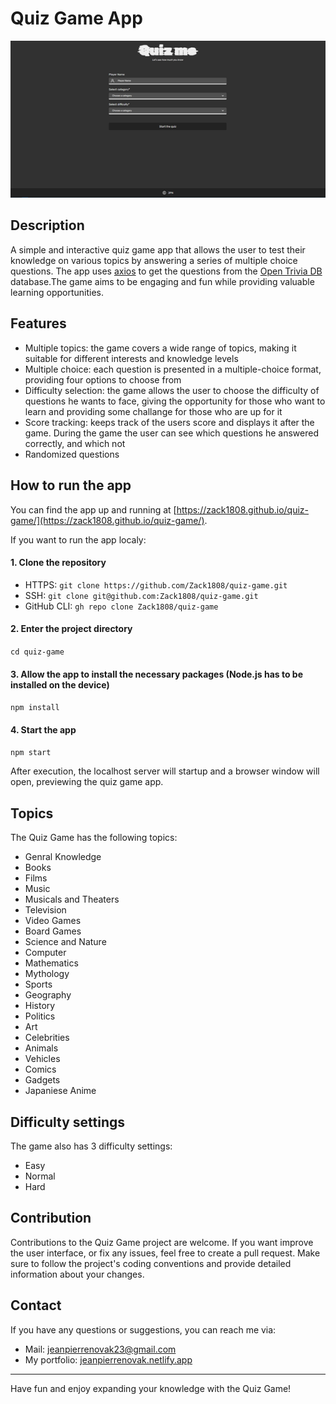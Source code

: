 # Quiz Game App

<p align="center">
    <img src="./public/quiz_game_preview.png" rel="Preview of the Quiz Game App" />
</p>

## Description

A simple and interactive quiz game app that allows the user to test their knowledge on various topics by answering a series of multiple choice questions.
The app uses [axios](https://axios-http.com/docs/intro) to get the questions from the [Open Trivia DB](https://opentdb.com/api_config.php) database.The game aims to be engaging and fun while providing valuable learning opportunities.

## Features

- Multiple topics: the game covers a wide range of topics, making it suitable for different interests and knowledge levels
- Multiple choice: each question is presented in a multiple-choice format, providing four options to choose from
- Difficulty selection: the game allows the user to choose the difficulty of questions he wants to face, giving the opportunity for those who want to learn and providing some challange for those who are up for it
- Score tracking: keeps track of the users score and displays it after the game. During the game the user can see which questions he answered correctly, and which not
- Randomized questions

## How to run the app

You can find the app up and running at [https://zack1808.github.io/quiz-game/](https://zack1808.github.io/quiz-game/).

If you want to run the app localy:

#### 1. Clone the repository

- HTTPS: `git clone https://github.com/Zack1808/quiz-game.git`
- SSH: `git clone git@github.com:Zack1808/quiz-game.git`
- GitHub CLI: `gh repo clone Zack1808/quiz-game`

#### 2. Enter the project directory

`cd quiz-game`

#### 3. Allow the app to install the necessary packages (Node.js has to be installed on the device)

`npm install`

#### 4. Start the app

`npm start`

After execution, the localhost server will startup and a browser window will open, previewing the quiz game app.

## Topics

The Quiz Game has the following topics:

- Genral Knowledge
- Books
- Films
- Music
- Musicals and Theaters
- Television
- Video Games
- Board Games
- Science and Nature
- Computer
- Mathematics
- Mythology
- Sports
- Geography
- History
- Politics
- Art
- Celebrities
- Animals
- Vehicles
- Comics
- Gadgets
- Japaniese Anime

## Difficulty settings

The game also has 3 difficulty settings:

- Easy
- Normal
- Hard

## Contribution

Contributions to the Quiz Game project are welcome. If you want improve the user interface, or fix any issues, feel free to create a pull request. Make sure to follow the project's coding conventions and provide detailed information about your changes.

## Contact

If you have any questions or suggestions, you can reach me via:

- Mail: jeanpierrenovak23@gmail.com
- My portfolio: [jeanpierrenovak.netlify.app](https://jeanpierrenovak.netlify.app)

---

Have fun and enjoy expanding your knowledge with the Quiz Game!
